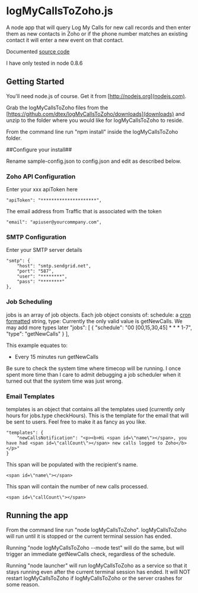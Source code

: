 logMyCallsToZoho.js
==========

A node app that will query Log My Calls for new call records and then enter them as new contacts in Zoho or if the phone number matches an existing contact it will enter a new event on that contact.

Documented [source code](http://dtex.github.com/logMyCallsToZoho/docs/logMyCallsToZoho.html)

I have only tested in node 0.8.6

## Getting Started ##

You'll need node.js of course. Get it from [http://nodejs.org](nodejs.com).

Grab the logMyCallsToZoho files from the [https://github.com/dtex/logMyCallsToZoho/downloads](downloads) and unzip to the folder where you would like for logMyCallsToZoho to reside.

From the command line run "npm install" inside the logMyCallsToZoho folder.

##Configure your install##

Rename sample-config.json to config.json and edit as described below.

### Zoho API Configuration ###

Enter your xxx apiToken here

    "apiToken": "*********************",

The email address from Traffic that is associated with the token

    "email": "apiuser@yourcommpany.com",

### SMTP Configuration ###

Enter your SMTP server details

    "smtp": {
        "host": "smtp.sendgrid.net",
        "port": "587",
        "user": "********",
        "pass": "********"
    },

### Job Scheduling ###
		
jobs is an array of job objects. Each job object consists of:
 schedule: a [cron formatted](http://www.nncron.ru/help/EN/working/cron-format.htm) string,
 type: Currently the only valid value is getNewCalls. We may add more types later
     "jobs": [
        {
            "schedule": "00 [00,15,30,45] * * * 1-7",
            "type": "getNewCalls"
        }
    ],

This example equates to:
* Every 15 minutes run getNewCalls

Be sure to check the system time where timecop will be running. I once spent more time than I care to admit debugging a job scheduler when it turned out that the system time was just wrong.
	
### Email Templates ###

templates is an object that contains all the templates used (currently only hours for jobs.type checkHours). This is the template for the email that will be sent to users. Feel free to make it as fancy as you like.

    "templates": {
        "newCallsNotification": "<p><b>Hi <span id=\"name\"></span>, you have had <span id=\"callCount\"></span> new calls logged to Zoho</b></p>"
    }
    
This span will be populated with the recipient's name.

    <span id=\"name\"></span> 

This span will contain the number of new calls processed.

    <span id=\"callCount\"></span>
    
## Running the app ##
	
From the command line run "node logMyCallsToZoho". logMyCallsToZoho will run until it is stopped or the current terminal session has ended.

Running "node logMyCallsToZoho --mode test" will do the same, but will trigger an immediate getNewCalls check, regardless of the schedule.

Running "node launcher" will run logMyCallsToZoho as a service so that it stays running even after the current terminal session has ended. It will NOT restart logMyCallsToZoho if logMyCallsToZoho or the server crashes for some reason.